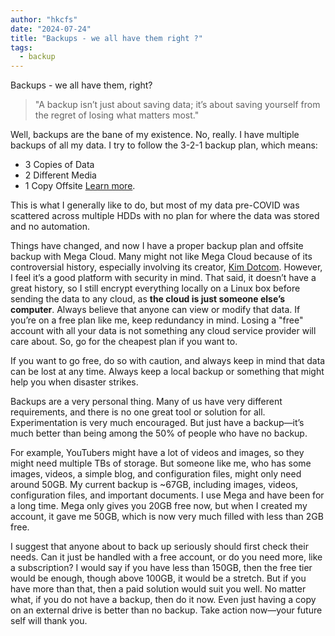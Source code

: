 ```yaml
---
author: "hkcfs"
date: "2024-07-24"
title: "Backups - we all have them right ?"
tags:
  - backup
---
```


Backups - we all have them, right?

> "A backup isn’t just about saving data; it’s about saving yourself from the regret of losing what matters most."

Well, backups are the bane of my existence. No, really. I have multiple backups of all my data. I try to follow the 3-2-1 backup plan, which means:
- 3 Copies of Data
- 2 Different Media
- 1 Copy Offsite
[Learn more](https://www.backblaze.com/blog/the-3-2-1-backup-strategy).

This is what I generally like to do, but most of my data pre-COVID was scattered across multiple HDDs with no plan for where the data was stored and no automation.

Things have changed, and now I have a proper backup plan and offsite backup with Mega Cloud. Many might not like Mega Cloud because of its controversial history, especially involving its creator, [Kim Dotcom](https://en.wikipedia.org/wiki/Kim_Dotcom). However, I feel it’s a good platform with security in mind. That said, it doesn’t have a great history, so I still encrypt everything locally on a Linux box before sending the data to any cloud, as **the cloud is just someone else’s computer**. Always believe that anyone can view or modify that data. If you’re on a free plan like me, keep redundancy in mind. Losing a "free" account with all your data is not something any cloud service provider will care about. So, go for the cheapest plan if you want to.

If you want to go free, do so with caution, and always keep in mind that data can be lost at any time. Always keep a local backup or something that might help you when disaster strikes.

Backups are a very personal thing. Many of us have very different requirements, and there is no one great tool or solution for all. Experimentation is very much encouraged. But just have a backup—it’s much better than being among the 50% of people who have no backup.

For example, YouTubers might have a lot of videos and images, so they might need multiple TBs of storage. But someone like me, who has some images, videos, a simple blog, and configuration files, might only need around 50GB. My current backup is ~67GB, including images, videos, configuration files, and important documents. I use Mega and have been for a long time. Mega only gives you 20GB free now, but when I created my account, it gave me 50GB, which is now very much filled with less than 2GB free.

I suggest that anyone about to back up seriously should first check their needs. Can it just be handled with a free account, or do you need more, like a subscription? I would say if you have less than 150GB, then the free tier would be enough, though above 100GB, it would be a stretch. But if you have more than that, then a paid solution would suit you well. No matter what, if you do not have a backup, then do it now. Even just having a copy on an external drive is better than no backup. Take action now—your future self will thank you.
